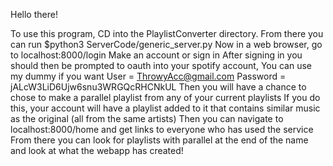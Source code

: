 Hello there!

To use this program, CD into the PlaylistConverter directory.
From there you can run
  $python3 ServerCode/generic_server.py
Now in a web browser, go to localhost:8000/login
  Make an account or sign in
After signing in you should then be prompted to oauth into your spotify account,
  You can use my dummy if you want
    User = ThrowyAcc@gmail.com
    Password = jALcW3LiD6Ujw6snu3WRGQcRHCNkUL
Then you will have a chance to chose to make a parallel playlist from any of your
current playlists
If you do this, your account will have a playlist added to it that contains similar
music as the original (all from the same artists)
Then you can navigate to localhost:8000/home and get links to everyone who has used the service
From there you can look for playlists with parallel at the end of the name and
look at what the webapp has created!
